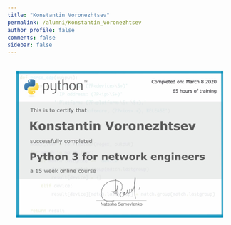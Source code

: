 ```yaml
---
title: "Konstantin Voronezhtsev"
permalink: /alumni/Konstantin_Voronezhtsev
author_profile: false
comments: false
sidebar: false
---
```


<div style="padding: 20px;">
  <img src="https://raw.githubusercontent.com/pyneng/pyneng.github.io/master/alumni/Konstantin_Voronezhtsev.png" alt="Python for network engineers">
</div>

